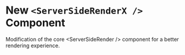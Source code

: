 # New `<ServerSideRenderX />` Component
Modification of the core &lt;ServerSideRender /> component for a better rendering experience.
